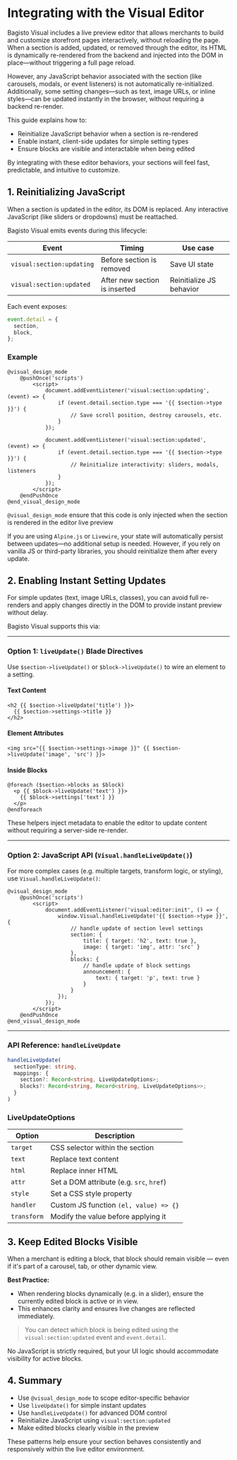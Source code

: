 # Integrating with the Visual Editor

Bagisto Visual includes a live preview editor that allows merchants to build and customize storefront pages interactively, without reloading the page. When a section is added, updated, or removed through the editor, its HTML is dynamically re-rendered from the backend and injected into the DOM in place—without triggering a full page reload.

However, any JavaScript behavior associated with the section (like carousels, modals, or event listeners) is not automatically re-initialized. Additionally, some setting changes—such as text, image URLs, or inline styles—can be updated instantly in the browser, without requiring a backend re-render.

This guide explains how to:

- Reinitialize JavaScript behavior when a section is re-rendered
- Enable instant, client-side updates for simple setting types
- Ensure blocks are visible and interactable when being edited

By integrating with these editor behaviors, your sections will feel fast, predictable, and intuitive to customize.

## 1. Reinitializing JavaScript

When a section is updated in the editor, its DOM is replaced. Any interactive JavaScript (like sliders or dropdowns) must be reattached.

Bagisto Visual emits events during this lifecycle:

| Event                     | Timing                        | Use case                 |
| ------------------------- | ----------------------------- | ------------------------ |
| `visual:section:updating` | Before section is removed     | Save UI state            |
| `visual:section:updated`  | After new section is inserted | Reinitialize JS behavior |

Each event exposes:

```ts
event.detail = {
  section,
  block,
};
```

### Example

```blade
@visual_design_mode
    @pushOnce('scripts')
        <script>
            document.addEventListener('visual:section:updating', (event) => {
                if (event.detail.section.type === '{{ $section->type }}') {
                    // Save scroll position, destroy carousels, etc.
                }
            });

            document.addEventListener('visual:section:updated', (event) => {
                if (event.detail.section.type === '{{ $section->type }}') {
                    // Reinitialize interactivity: sliders, modals, listeners
                }
            });
        </script>
    @endPushOnce
@end_visual_design_mode
```

`@visual_design_mode` ensure that this code is only injected when the section is rendered in the editor live preview

If you are using `Alpine.js` or `Livewire`, your state will automatically persist between updates—no additional setup is needed. However, if you rely on vanilla JS or third-party libraries, you should reinitialize them after every update.

## 2. Enabling Instant Setting Updates

For simple updates (text, image URLs, classes), you can avoid full re-renders and apply changes directly in the DOM to provide instant preview without delay.

Bagisto Visual supports this via:

---

### Option 1: `liveUpdate()` Blade Directives

Use `$section->liveUpdate()` or `$block->liveUpdate()` to wire an element to a setting.

#### Text Content

```blade
<h2 {{ $section->liveUpdate('title') }}>
  {{ $section->settings->title }}
</h2>
```

#### Element Attributes

```blade
<img src="{{ $section->settings->image }}" {{ $section->liveUpdate('image', 'src') }}>
```

#### Inside Blocks

```blade
@foreach ($section->blocks as $block)
  <p {{ $block->liveUpdate('text') }}>
    {{ $block->settings['text'] }}
  </p>
@endforeach
```

These helpers inject metadata to enable the editor to update content without requiring a server-side re-render.

---

### Option 2: JavaScript API (`Visual.handleLiveUpdate()`)

For more complex cases (e.g. multiple targets, transform logic, or styling), use `Visual.handleLiveUpdate()`:

```blade
@visual_design_mode
    @pushOnce('scripts')
        <script>
            document.addEventListener('visual:editor:init', () => {
                window.Visual.handleLiveUpdate('{{ $section->type }}', {
                    // handle update of section level settings
                    section: {
                        title: { target: 'h2', text: true },
                        image: { target: 'img', attr: 'src' }
                    },
                    blocks: {
                        // handle update of block settings
                        announcement: {
                            text: { target: 'p', text: true }
                        }
                    }
                });
            });
        </script>
    @endPushOnce
@end_visual_design_mode
```

---

### API Reference: `handleLiveUpdate`

```ts
handleLiveUpdate(
  sectionType: string,
  mappings: {
    section?: Record<string, LiveUpdateOptions>;
    blocks?: Record<string, Record<string, LiveUpdateOptions>>;
  }
)
```

### LiveUpdateOptions

| Option      | Description                              |
| ----------- | ---------------------------------------- |
| `target`    | CSS selector within the section          |
| `text`      | Replace text content                     |
| `html`      | Replace inner HTML                       |
| `attr`      | Set a DOM attribute (e.g. `src`, `href`) |
| `style`     | Set a CSS style property                 |
| `handler`   | Custom JS function `(el, value) => {}`   |
| `transform` | Modify the value before applying it      |

## 3. Keep Edited Blocks Visible

When a merchant is editing a block, that block should remain visible — even if it's part of a carousel, tab, or other dynamic view.

**Best Practice:**

- When rendering blocks dynamically (e.g. in a slider), ensure the currently edited block is active or in view.
- This enhances clarity and ensures live changes are reflected immediately.

> You can detect which block is being edited using the `visual:section:updated` event and `event.detail`.

No JavaScript is strictly required, but your UI logic should accommodate visibility for active blocks.

## 4. Summary

- Use `@visual_design_mode` to scope editor-specific behavior
- Use `liveUpdate()` for simple instant updates
- Use `handleLiveUpdate()` for advanced DOM control
- Reinitialize JavaScript using `visual:section:updated`
- Make edited blocks clearly visible in the preview

These patterns help ensure your section behaves consistently and responsively within the live editor environment.

